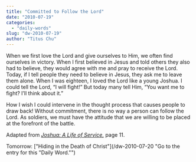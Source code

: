 ```yaml
---
title: "Committed to Follow the Lord"
date: "2010-07-19"
categories: 
  - "daily-words"
slug: "dw-2010-07-19"
author: "Titus Chu"
---
```


When we first love the Lord and give ourselves to Him, we often find ourselves in victory. When I first believed in Jesus and told others they also had to believe, they would agree with me and pray to receive the Lord. Today, if I tell people they need to believe in Jesus, they ask me to leave them alone. When I was eighteen, I loved the Lord like a young Joshua. I could tell the Lord, “I will fight!” But today many tell Him, “You want me to fight? I’ll think about it.”

How I wish I could intervene in the thought process that causes people to draw back! Without commitment, there is no way a person can follow the Lord. As soldiers, we must have the attitude that we are willing to be placed at the forefront of the battle.

Adapted from _[Joshua: A Life of Service](/book-joshua/ "Go to the listing for this book.")[,](/book-journey/ "Go to the listing for this book.")_ page 11.

Tomorrow: ["Hiding in the Death of Christ"](/dw-2010-07-20 "Go to the entry for this "Daily Word."")
